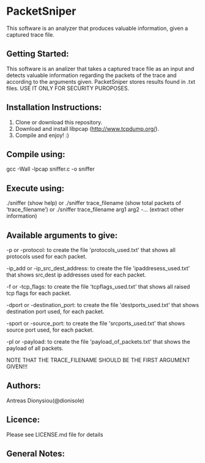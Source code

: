 # PacketSniper
This software is an analyzer that produces valuable information, given a captured trace file.

Getting Started:
----------------
This software is an analizer that takes a captured trace file as an input and detects valuable information regarding the packets of the trace and according to the arguments given. PacketSniper stores results found in .txt files. USE IT ONLY FOR SECURITY PUROPOSES. 

Installation Instructions:
--------------------------
1. Clone or download this repository.
2. Download and install libpcap (http://www.tcpdump.org/).
3. Compile and enjoy! :)

Compile using:
--------------
gcc -Wall -lpcap sniffer.c -o sniffer

Execute using:
--------------
./sniffer (show help)
or
./sniffer trace_filename (show total packets of ‘trace_filename’)
or
./sniffer trace_filename arg1 arg2 -… (extract other information)

Available arguments to give:
----------------------------
-p or -protocol: to create the file 'protocols_used.txt' that shows all protocols used for each packet.

-ip_add or -ip_src_dest_address: to create the file 'ipaddresess_used.txt' that shows src,dest ip addresses used for each packet.

-f or -tcp_flags: to create the file 'tcpflags_used.txt' that shows all raised tcp flags for each packet.

-dport or -destination_port: to create the file 'destports_used.txt' that shows destination port used, for each packet.

-sport or -source_port: to create the file 'srcports_used.txt' that shows source port used, for each packet.

-pl or -payload: to create the file 'payload_of_packets.txt' that shows the payload of all packets.

NOTE THAT THE TRACE_FILENAME SHOULD BE THE FIRST ARGUMENT GIVEN!!!

Authors:
--------
Antreas Dionysiou(@dionisole)

Licence:
--------
Please see LICENSE.md file for details

General Notes:
--------------
